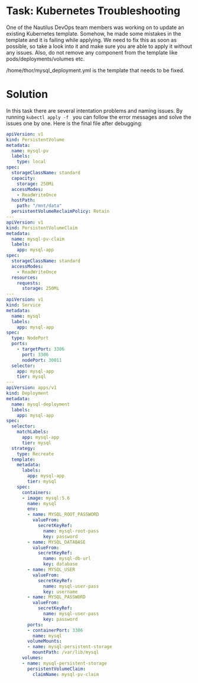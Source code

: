 # Task: Kubernetes Troubleshooting	

One of the Nautilus DevOps team members was working on to update an existing Kubernetes template. Somehow, he made some mistakes in the template and it is failing while applying. We need to fix this as soon as possible, so take a look into it and make sure you are able to apply it without any issues. Also, do not remove any component from the template like pods/deployments/volumes etc.

/home/thor/mysql_deployment.yml is the template that needs to be fixed.

# Solution

In this task there are several intentation problems and naming issues. By running `kubectl apply -f ` you can follow the error messages and solve the issues one by one. Here is the final file after debugging:

```yaml
apiVersion: v1
kind: PersistentVolume            
metadata:
  name: mysql-pv
  labels: 
    type: local 
spec:
  storageClassName: standard      
  capacity:
    storage: 250Mi
  accessModes: 
    - ReadWriteOnce
  hostPath:                       
    path: "/mnt/data" 
  persistentVolumeReclaimPolicy: Retain  
---    
apiVersion: v1
kind: PersistentVolumeClaim 
metadata:                          
  name: mysql-pv-claim
  labels:
    app: mysql-app 
spec:                              
  storageClassName: standard       
  accessModes:
    - ReadWriteOnce                
  resources:
    requests: 
      storage: 250Mi
---
apiVersion: v1                    
kind: Service                      
metadata:
  name: mysql         
  labels:             
    app: mysql-app
spec:
  type: NodePort
  ports:
    - targetPort: 3306
      port: 3306
      nodePort: 30011
  selector:    
    app: mysql-app
    tier: mysql
---
apiVersion: apps/v1 
kind: Deployment            
metadata:
  name: mysql-deployment       
  labels:                       
    app: mysql-app 
spec:
  selector:
    matchLabels:
      app: mysql-app
      tier: mysql 
  strategy:
    type: Recreate
  template:                    
    metadata:
      labels:                  
        app: mysql-app
        tier: mysql 
    spec:                       
      containers: 
      - image: mysql:5.6 
        name: mysql
        env:                        
        - name: MYSQL_ROOT_PASSWORD 
          valueFrom:                
            secretKeyRef: 
              name: mysql-root-pass 
              key: password 
        - name: MYSQL_DATABASE
          valueFrom:
            secretKeyRef: 
              name: mysql-db-url 
              key: database 
        - name: MYSQL_USER
          valueFrom:
            secretKeyRef:
              name: mysql-user-pass
              key: username
        - name: MYSQL_PASSWORD
          valueFrom:
            secretKeyRef:
              name: mysql-user-pass
              key: password
        ports:
        - containerPort: 3306        
          name: mysql
        volumeMounts:
        - name: mysql-persistent-storage 
          mountPath: /var/lib/mysql
      volumes:                       
      - name: mysql-persistent-storage
        persistentVolumeClaim:
          claimName: mysql-pv-claim
```